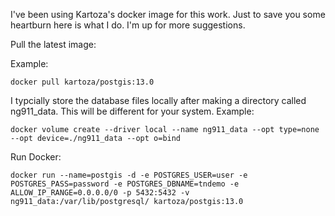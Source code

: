 I've been using Kartoza's docker image for this work. Just to save you some heartburn here is what I do. I'm up for more suggestions. 

Pull the latest image: 

Example: 


	docker pull kartoza/postgis:13.0  


I typcially store the database files locally after making a directory called ng911_data. This will be different for your system. 
Example: 


	docker volume create --driver local --name ng911_data --opt type=none --opt device=./ng911_data --opt o=bind


Run Docker: 


	docker run --name=postgis -d -e POSTGRES_USER=user -e POSTGRES_PASS=password -e POSTGRES_DBNAME=tndemo -e ALLOW_IP_RANGE=0.0.0.0/0 -p 5432:5432 -v ng911_data:/var/lib/postgresql/ kartoza/postgis:13.0

